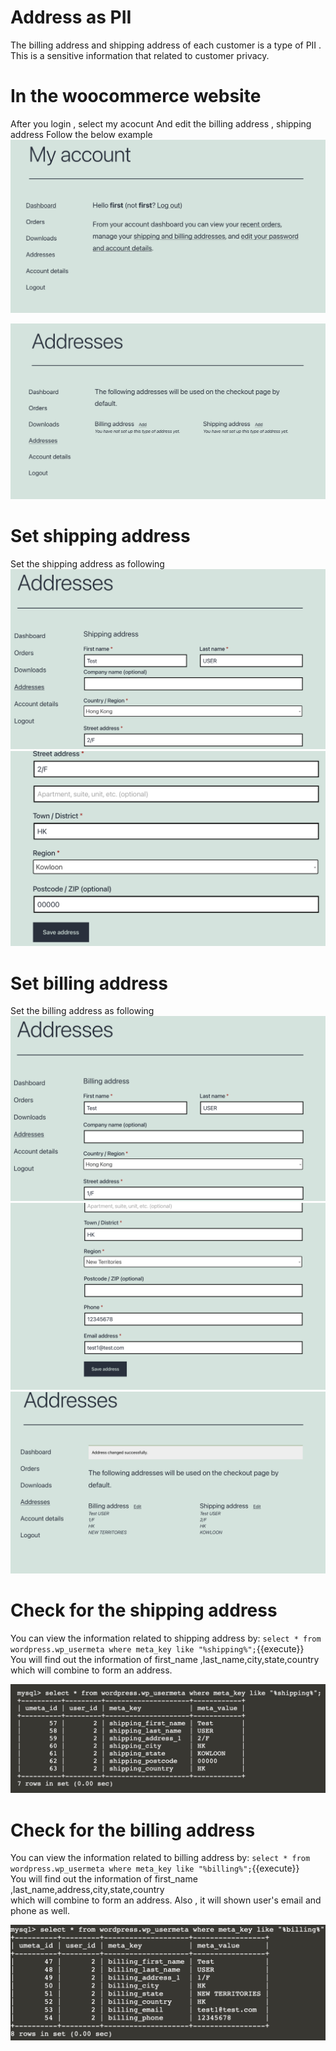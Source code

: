 # Address as PII
The billing address and shipping address of each customer is a type of PII . This is a sensitive information that related to customer privacy.



# In the woocommerce website
After you login , select my acocunt
And edit the billing address , shipping address
Follow the below example
![account](./assets/account.png)

![address](./assets/address.png)


# Set shipping address
Set the shipping address as following
![shipping_address1](./assets/shipping_address1.png)
![shipping_address2](./assets/shipping_address2.png)


# Set billing address
Set the billing address as following
![billing_address1](./assets/billing_address1.png)
![billing_address2](./assets/billing_address2.png)
![address_example](./assets/address_example.png)







# Check for the shipping address
You can view the information related to shipping address by:
 `select * from wordpress.wp_usermeta where meta_key like "%shipping%";`{{execute}}
 <br>
 You will find out the information of first_name ,last_name,city,state,country
 <br>
 which will combine to form an address.


![shipping_query](./assets/shipping_query.png)


# Check for the billing address
 You can view the information related to billing address by:
 `select * from wordpress.wp_usermeta where meta_key like "%billing%";`{{execute}}
 <br>
 You will find out the information of first_name ,last_name,address,city,state,country
 <br>
 which will combine to form an address.
Also , it will shown user's email and phone as well.



![billing_query](./assets/billing_query.png)













